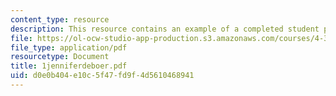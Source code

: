 ```yaml
---
content_type: resource
description: This resource contains an example of a completed student project.
file: https://ol-ocw-studio-app-production.s3.amazonaws.com/courses/4-301-introduction-to-the-visual-arts-spring-2007/d0e0b404e10c5f47fd9f4d5610468941_1jenniferdeboer.pdf
file_type: application/pdf
resourcetype: Document
title: 1jenniferdeboer.pdf
uid: d0e0b404-e10c-5f47-fd9f-4d5610468941
---
```

